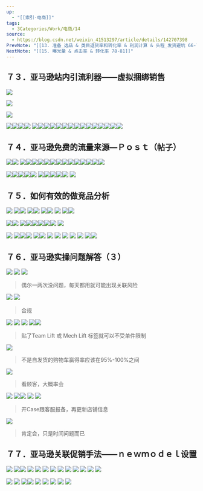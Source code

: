 ```yaml
---
up:
  - "[[索引-电商]]"
tags:
  - 3Categories/Work/电商/14
source:
  - https://blog.csdn.net/weixin_41513297/article/details/142707398
PrevNote: "[[13. 准备_选品 & 类目退货率和转化率 & 利润计算 & 头程_发货避坑 66-72]]"
NextNote: "[[15. 曝光量 & 点击率 & 转化率 78-81]]"
---
```



## ７３．亚马逊站内引流利器——虚拟捆绑销售 
![](https://imgs-1302581161.cos.ap-guangzhou.myqcloud.com/ob/20250605153332563.webp)

![](https://imgs-1302581161.cos.ap-guangzhou.myqcloud.com/ob/20250605153332565.webp)

![](https://imgs-1302581161.cos.ap-guangzhou.myqcloud.com/ob/20250605153332566.webp)

![](https://imgs-1302581161.cos.ap-guangzhou.myqcloud.com/ob/20250605153332567.webp)![](https://imgs-1302581161.cos.ap-guangzhou.myqcloud.com/ob/20250605153332568.webp)![](https://imgs-1302581161.cos.ap-guangzhou.myqcloud.com/ob/20250605153332569.webp)![](https://imgs-1302581161.cos.ap-guangzhou.myqcloud.com/ob/20250605153332570.webp)
![](https://imgs-1302581161.cos.ap-guangzhou.myqcloud.com/ob/20250605153332571.webp)![](https://imgs-1302581161.cos.ap-guangzhou.myqcloud.com/ob/20250605153332572.webp)![](https://imgs-1302581161.cos.ap-guangzhou.myqcloud.com/ob/20250605153332573.webp)![](https://imgs-1302581161.cos.ap-guangzhou.myqcloud.com/ob/20250605153332574.webp)![](https://imgs-1302581161.cos.ap-guangzhou.myqcloud.com/ob/20250605153332575.webp)![](https://imgs-1302581161.cos.ap-guangzhou.myqcloud.com/ob/20250605153332576.webp)![](https://imgs-1302581161.cos.ap-guangzhou.myqcloud.com/ob/20250605153332577.webp)![](https://imgs-1302581161.cos.ap-guangzhou.myqcloud.com/ob/20250605153332578.webp)![](https://imgs-1302581161.cos.ap-guangzhou.myqcloud.com/ob/20250605153332579.webp)![](https://imgs-1302581161.cos.ap-guangzhou.myqcloud.com/ob/20250605153332580.webp)![](https://imgs-1302581161.cos.ap-guangzhou.myqcloud.com/ob/20250605153332581.webp)![](https://imgs-1302581161.cos.ap-guangzhou.myqcloud.com/ob/20250605153332582.webp)![](https://imgs-1302581161.cos.ap-guangzhou.myqcloud.com/ob/20250605153332583.webp)![](https://imgs-1302581161.cos.ap-guangzhou.myqcloud.com/ob/20250605153332584.webp)![](https://imgs-1302581161.cos.ap-guangzhou.myqcloud.com/ob/20250605153332585.webp)




## ７４．亚马逊免费的流量来源—Ｐｏｓｔ（帖子） 
![](https://imgs-1302581161.cos.ap-guangzhou.myqcloud.com/ob/20250605153332586.webp)![](https://imgs-1302581161.cos.ap-guangzhou.myqcloud.com/ob/20250605153332587.webp)
![](https://imgs-1302581161.cos.ap-guangzhou.myqcloud.com/ob/20250605153332588.webp)![](https://imgs-1302581161.cos.ap-guangzhou.myqcloud.com/ob/20250605153332589.webp)![](https://imgs-1302581161.cos.ap-guangzhou.myqcloud.com/ob/20250605153332590.webp)![](https://imgs-1302581161.cos.ap-guangzhou.myqcloud.com/ob/20250605153332591.webp)![](https://imgs-1302581161.cos.ap-guangzhou.myqcloud.com/ob/20250605153332592.webp)![](https://imgs-1302581161.cos.ap-guangzhou.myqcloud.com/ob/20250605153332593.webp)![](https://imgs-1302581161.cos.ap-guangzhou.myqcloud.com/ob/20250605153332594.webp)![](https://imgs-1302581161.cos.ap-guangzhou.myqcloud.com/ob/20250605153332595.webp)![](https://imgs-1302581161.cos.ap-guangzhou.myqcloud.com/ob/20250605153332596.webp)![](https://imgs-1302581161.cos.ap-guangzhou.myqcloud.com/ob/20250605153332597.webp)![](https://imgs-1302581161.cos.ap-guangzhou.myqcloud.com/ob/20250605153332598.webp)![](https://imgs-1302581161.cos.ap-guangzhou.myqcloud.com/ob/20250605153332599.webp)![](https://imgs-1302581161.cos.ap-guangzhou.myqcloud.com/ob/20250605153332600.webp)![](https://imgs-1302581161.cos.ap-guangzhou.myqcloud.com/ob/20250605153332601.webp)

![](https://imgs-1302581161.cos.ap-guangzhou.myqcloud.com/ob/20250605153332602.webp)![](https://imgs-1302581161.cos.ap-guangzhou.myqcloud.com/ob/20250605153332603.webp)![](https://imgs-1302581161.cos.ap-guangzhou.myqcloud.com/ob/20250605153332604.webp)![](https://imgs-1302581161.cos.ap-guangzhou.myqcloud.com/ob/20250605153332605.webp)![](https://imgs-1302581161.cos.ap-guangzhou.myqcloud.com/ob/20250605153332606.webp)
![](https://imgs-1302581161.cos.ap-guangzhou.myqcloud.com/ob/20250605153332607.webp)![](https://imgs-1302581161.cos.ap-guangzhou.myqcloud.com/ob/20250605153332608.webp)![](https://imgs-1302581161.cos.ap-guangzhou.myqcloud.com/ob/20250605153332609.webp)![](https://imgs-1302581161.cos.ap-guangzhou.myqcloud.com/ob/20250605153332610.webp)![](https://imgs-1302581161.cos.ap-guangzhou.myqcloud.com/ob/20250605153332611.webp)
![](https://imgs-1302581161.cos.ap-guangzhou.myqcloud.com/ob/20250605153332612.webp)





## ７５．如何有效的做竞品分析 
![](https://imgs-1302581161.cos.ap-guangzhou.myqcloud.com/ob/20250605153332613.webp)
![](https://imgs-1302581161.cos.ap-guangzhou.myqcloud.com/ob/20250605153332614.webp)![](https://imgs-1302581161.cos.ap-guangzhou.myqcloud.com/ob/20250605153332615.webp)
![](https://imgs-1302581161.cos.ap-guangzhou.myqcloud.com/ob/20250605153332616.webp)![](https://imgs-1302581161.cos.ap-guangzhou.myqcloud.com/ob/20250605153332617.webp)
![](https://imgs-1302581161.cos.ap-guangzhou.myqcloud.com/ob/20250605153332618.webp)![](https://imgs-1302581161.cos.ap-guangzhou.myqcloud.com/ob/20250605153332619.webp)
![](https://imgs-1302581161.cos.ap-guangzhou.myqcloud.com/ob/20250605153332620.webp)
![](https://imgs-1302581161.cos.ap-guangzhou.myqcloud.com/ob/20250605153332621.webp)![](https://imgs-1302581161.cos.ap-guangzhou.myqcloud.com/ob/20250605153332622.webp)

![](https://imgs-1302581161.cos.ap-guangzhou.myqcloud.com/ob/20250605153332623.webp)![](https://imgs-1302581161.cos.ap-guangzhou.myqcloud.com/ob/20250605153332624.webp)
![](https://imgs-1302581161.cos.ap-guangzhou.myqcloud.com/ob/20250605153332625.webp)![](https://imgs-1302581161.cos.ap-guangzhou.myqcloud.com/ob/20250605153332626.webp)![](https://imgs-1302581161.cos.ap-guangzhou.myqcloud.com/ob/20250605153332627.webp)![](https://imgs-1302581161.cos.ap-guangzhou.myqcloud.com/ob/20250605153332628.webp)![](https://imgs-1302581161.cos.ap-guangzhou.myqcloud.com/ob/20250605153332629.webp)![](https://imgs-1302581161.cos.ap-guangzhou.myqcloud.com/ob/20250605153332630.webp)
![](https://imgs-1302581161.cos.ap-guangzhou.myqcloud.com/ob/20250605153332631.webp)

![](https://imgs-1302581161.cos.ap-guangzhou.myqcloud.com/ob/20250605153332632.webp)
![](https://imgs-1302581161.cos.ap-guangzhou.myqcloud.com/ob/20250605153332633.webp)![](https://imgs-1302581161.cos.ap-guangzhou.myqcloud.com/ob/20250605153332634.webp)![](https://imgs-1302581161.cos.ap-guangzhou.myqcloud.com/ob/20250605153332635.webp)
![](https://imgs-1302581161.cos.ap-guangzhou.myqcloud.com/ob/20250605153332636.webp)![](https://imgs-1302581161.cos.ap-guangzhou.myqcloud.com/ob/20250605153332637.webp)
![](https://imgs-1302581161.cos.ap-guangzhou.myqcloud.com/ob/20250605153332638.webp)
![](https://imgs-1302581161.cos.ap-guangzhou.myqcloud.com/ob/20250605153332639.webp)
![](https://imgs-1302581161.cos.ap-guangzhou.myqcloud.com/ob/20250605153332640.webp)
![](https://imgs-1302581161.cos.ap-guangzhou.myqcloud.com/ob/20250605153332641.webp)
![](https://imgs-1302581161.cos.ap-guangzhou.myqcloud.com/ob/20250605153332642.webp)
![](https://imgs-1302581161.cos.ap-guangzhou.myqcloud.com/ob/20250605153332643.webp)![](https://imgs-1302581161.cos.ap-guangzhou.myqcloud.com/ob/20250605153332644.webp)





## ７６．亚马逊实操问题解答（３） 
![](https://imgs-1302581161.cos.ap-guangzhou.myqcloud.com/ob/20250605153332645.webp)
![](https://imgs-1302581161.cos.ap-guangzhou.myqcloud.com/ob/20250605153332646.webp)
![](https://imgs-1302581161.cos.ap-guangzhou.myqcloud.com/ob/20250605153332647.webp)
>偶尔一两次没问题，每天都用就可能出现关联风险

![](https://imgs-1302581161.cos.ap-guangzhou.myqcloud.com/ob/20250605153332648.webp)
![](https://imgs-1302581161.cos.ap-guangzhou.myqcloud.com/ob/20250605153332649.webp)
>合规

![](https://imgs-1302581161.cos.ap-guangzhou.myqcloud.com/ob/20250605153332650.webp)
![](https://imgs-1302581161.cos.ap-guangzhou.myqcloud.com/ob/20250605153332651.webp)
![](https://imgs-1302581161.cos.ap-guangzhou.myqcloud.com/ob/20250605153332652.webp)
![](https://imgs-1302581161.cos.ap-guangzhou.myqcloud.com/ob/20250605153332653.webp)![](https://imgs-1302581161.cos.ap-guangzhou.myqcloud.com/ob/20250605153332654.webp)
>贴了Team Lift 或 Mech Lift 标签就可以不受单件限制

![](https://imgs-1302581161.cos.ap-guangzhou.myqcloud.com/ob/20250605153332655.webp)
> 不是自发货的购物车赢得率应该在95%-100%之间

![](https://imgs-1302581161.cos.ap-guangzhou.myqcloud.com/ob/20250605153332656.webp)
>看顾客，大概率会

![](https://imgs-1302581161.cos.ap-guangzhou.myqcloud.com/ob/20250605153332657.webp)
![](https://imgs-1302581161.cos.ap-guangzhou.myqcloud.com/ob/20250605153332658.webp)![](https://imgs-1302581161.cos.ap-guangzhou.myqcloud.com/ob/20250605153332659.webp)
![](https://imgs-1302581161.cos.ap-guangzhou.myqcloud.com/ob/20250605153332660.webp)
![](https://imgs-1302581161.cos.ap-guangzhou.myqcloud.com/ob/20250605153332661.webp)
>开Case跟客服报备，再更新店铺信息

![](https://imgs-1302581161.cos.ap-guangzhou.myqcloud.com/ob/20250605153332662.webp)
> 肯定会，只是时间问题而已





## ７７．亚马逊关联促销手法——ｎｅｗｍｏｄｅｌ设置 

![](https://imgs-1302581161.cos.ap-guangzhou.myqcloud.com/ob/20250605153332663.webp)
![](https://imgs-1302581161.cos.ap-guangzhou.myqcloud.com/ob/20250605153332664.webp)![](https://imgs-1302581161.cos.ap-guangzhou.myqcloud.com/ob/20250605153332665.webp)
![](https://imgs-1302581161.cos.ap-guangzhou.myqcloud.com/ob/20250605153332666.webp)
![](https://imgs-1302581161.cos.ap-guangzhou.myqcloud.com/ob/20250605153332667.webp)
![](https://imgs-1302581161.cos.ap-guangzhou.myqcloud.com/ob/20250605153332668.webp)
![](https://imgs-1302581161.cos.ap-guangzhou.myqcloud.com/ob/20250605153332669.webp)
![](https://imgs-1302581161.cos.ap-guangzhou.myqcloud.com/ob/20250605153332670.webp)
![](https://imgs-1302581161.cos.ap-guangzhou.myqcloud.com/ob/20250605153332671.webp)
![](https://imgs-1302581161.cos.ap-guangzhou.myqcloud.com/ob/20250605153332672.webp)
![](https://imgs-1302581161.cos.ap-guangzhou.myqcloud.com/ob/20250605153332673.webp)
![](https://imgs-1302581161.cos.ap-guangzhou.myqcloud.com/ob/20250605153332674.webp)
![](https://imgs-1302581161.cos.ap-guangzhou.myqcloud.com/ob/20250605153332675.webp)

![](https://imgs-1302581161.cos.ap-guangzhou.myqcloud.com/ob/20250605153332676.webp)
![](https://imgs-1302581161.cos.ap-guangzhou.myqcloud.com/ob/20250605153332677.webp)
![](https://imgs-1302581161.cos.ap-guangzhou.myqcloud.com/ob/20250605153332678.webp)![](https://imgs-1302581161.cos.ap-guangzhou.myqcloud.com/ob/20250605153332679.webp)
![](https://imgs-1302581161.cos.ap-guangzhou.myqcloud.com/ob/20250605153332680.webp)
![](https://imgs-1302581161.cos.ap-guangzhou.myqcloud.com/ob/20250605153332681.webp)
![](https://imgs-1302581161.cos.ap-guangzhou.myqcloud.com/ob/20250605153332682.webp)
![](https://imgs-1302581161.cos.ap-guangzhou.myqcloud.com/ob/20250605153332683.webp)
![](https://imgs-1302581161.cos.ap-guangzhou.myqcloud.com/ob/20250605153332684.webp)



